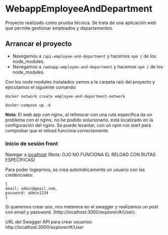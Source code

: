# WebappEmployeeAndDepartment

Proyecto realizado como prueba técnica. Se trata de una aplicación web que permite gestionar empleados y departamentos.


## Arrancar el proyecto

- Navegamos a `/api-employee-and-department` y hacemos `npm i` de los node_modules.
- Navegamos a `/webapp-employee-and-department` y hacemos `npm i` de los node_modules.

Con los node modules instalados vamos a la carpeta raíz del proyecto y ejecutamos el siguiente comando:

```docker network create employee-and-department-network```

```docker-compose up -d```

**Nota**: El web app con nginx, al refrescar con una ruta específica da un problema con el nginx, no he podido solucionarlo, está localizado en la configuración del nginx. Se puede levantar, con un npm run start para comprobar que el reload funciona correctamente.


### Inicio de sesión front

Navegar a [localhost](http://localhost) (Nota: OJO NO FUNCIONA EL RELOAD CON RUTAS ESPECÍFICAS)


Para poder logearnos, se crea automáticamente un usuario con las credenciales:
````
{
email: admin@gmail.com, 
password: admin1234
}
````
Si queremos crear uno, nos metemos en el swagger y realizamos un post con email y password. (http://localhost:3000/explorer/#/User).

URL del Swagger API para crear usuarios: http://localhost:3000/explorer/#/User